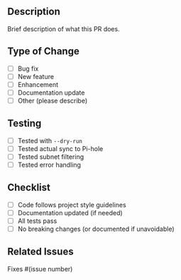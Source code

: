 ## Description
Brief description of what this PR does.

## Type of Change
- [ ] Bug fix
- [ ] New feature
- [ ] Enhancement
- [ ] Documentation update
- [ ] Other (please describe)

## Testing
- [ ] Tested with `--dry-run`
- [ ] Tested actual sync to Pi-hole
- [ ] Tested subnet filtering
- [ ] Tested error handling

## Checklist
- [ ] Code follows project style guidelines
- [ ] Documentation updated (if needed)
- [ ] All tests pass
- [ ] No breaking changes (or documented if unavoidable)

## Related Issues
Fixes #(issue number)
